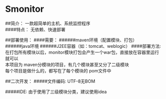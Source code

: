 # Smonitor
##简介：
一款超简单的主机、系统监控程序<br>
####特点：
无依赖、快速部署

##部署使用：
####需要：
######maven环境（配置模块、打包）
######java环境
######J2EE容器（如：tomcat、weblogic）
####部署方法:
在打包所有模块以后，monitor模块打包会产生一个war包，直接放在容器里运行就可以<br>
本项目为 maven分模块的项目，有几个模块甚至又分了二级模块<br>
每个项目是做什么的，都写在了每个模块的 pom文件中<br>

##二次开发：
#####文件编码:
UTF-8无BOM

#####IDE:
由于使用了三级模块分类，建议使用idea